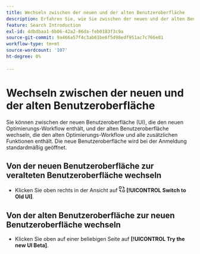 ```yaml
---
title: Wechseln zwischen der neuen und der alten Benutzeroberfläche
description: Erfahren Sie, wie Sie zwischen der neuen und der alten Benutzeroberfläche wechseln.
feature: Search Introduction
exl-id: 4dbdbaa1-6b06-42a2-86da-feb0183f3c9a
source-git-commit: 9a466a57f4c3ab61be6f5d98edf951ac7c766e81
workflow-type: tm+mt
source-wordcount: '107'
ht-degree: 0%

---
```


# Wechseln zwischen der neuen und der alten Benutzeroberfläche

Sie können zwischen der neuen Benutzeroberfläche (UI), die den <!-- default optimization workflow --> neuen Optimierungs-Workflow enthält, und der alten Benutzeroberfläche wechseln, die den alten Optimierungs-Workflow und alle zusätzlichen Funktionen enthält. Die neue Benutzeroberfläche wird bei der Anmeldung standardmäßig geöffnet.

## Von der neuen Benutzeroberfläche zur veralteten Benutzeroberfläche wechseln

* Klicken Sie oben rechts in der Ansicht auf ![Zu alter Benutzeroberfläche wechseln](/help/search-social-commerce/assets/switch-to-old-ui.png "Zu alter Benutzeroberfläche wechseln") **[!UICONTROL Switch to Old UI]**.

## Von der alten Benutzeroberfläche zur neuen Benutzeroberfläche wechseln

* Klicken Sie oben auf einer beliebigen Seite auf **[!UICONTROL Try the new UI Beta]**.

<!-- CHANGING ICON/location/wording WITH GA :

* In the upper right of any page, click **[!UICONTROL Switch to New UI]**.

 -->

<!--
>[!MORELIKETHIS]
>
>* [How the user interface is organized](user-interface.md)
-->
